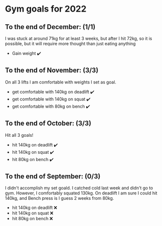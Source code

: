 # Gym goals for 2022

## To the end of December: (1/1)

I was stuck at around 71kg for at least 3 weeks, but after I hit 72kg, so it is
possible, but it will require more thought than just eating anything

- Gain weight ✔️

## To the end of November: (3/3)

On all 3 lifts I am comfortable with weights
I set as goal.

- get comfortable with 140kg on deadlift ✔️
- get comfortable with 140kg on squat ✔️
- get comfortable with 80kg on bench ✔️

## To the end of October: (3/3)

Hit all 3 goals!

- hit 140kg on deadlift ✔️
- hit 140kg on squat ✔️
- hit 80kg on bench ✔️

## To the end of September: (0/3)

I didn't accomplish my set goald. I catched cold last week and didn't go to gym.
However, I comfortably squated 130kg. On deadlift I am sure I could hit 140kg,
and Bench press is I guess 2 weeks from 80kg.

- hit 140kg on deadlift ❌
- hit 140kg on squat ❌
- hit 80kg on bench ❌
